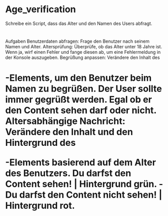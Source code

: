 # Age_verification

Schreibe ein Script, dass das Alter und den Namen des Users abfragt.

<!DOCTYPE html>
<html lang="de">
  <head>
    <meta charset="UTF-8" />
    <title>Altersüberprüfung</title>
  </head>
  <body>
    <h1 id="greeting"></h1>
    <p id="ageMessage"></p>
  </body>
</html>
Aufgaben
Benutzerdaten abfragen: Frage den Benutzer nach seinem Namen und Alter.
Altersprüfung: Überprüfe, ob das Alter unter 18 Jahre ist. Wenn ja, wirf einen Fehler und fange diesen ab, um eine Fehlermeldung in der Konsole auszugeben.
Begrüßung anpassen: Verändere den Inhalt des <h1>-Elements, um den Benutzer beim Namen zu begrüßen. Der User sollte immer gegrüßt werden. Egal ob er den Content sehen darf oder nicht.
Altersabhängige Nachricht: Verändere den Inhalt und den Hintergrund des <p>-Elements basierend auf dem Alter des Benutzers. Du darfst den Content sehen! | Hintergrund grün. - Du darfst den Content nicht sehen! | Hintergrund rot.
